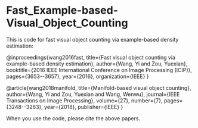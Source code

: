 # Fast_Example-based-Visual_Object_Counting
This is code for fast visual object counting via example-based density estimation:

@inproceedings{wang2016fast,
  title={Fast visual object counting via example-based density estimation},
  author={Wang, Yi and Zou, Yuexian},
  booktitle={2016 IEEE International Conference on Image Processing (ICIP)},
  pages={3653--3657},
  year={2016},
  organization={IEEE}
}

@article{wang2018manifold,
  title={Manifold-based visual object counting},
  author={Wang, Yi and Zou, Yuexian and Wang, Wenwu},
  journal={IEEE Transactions on Image Processing},
  volume={27},
  number={7},
  pages={3248--3263},
  year={2018},
  publisher={IEEE}
}

When you use the code, please cite the above papers.
